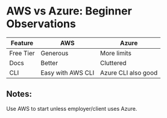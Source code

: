 # AWS vs Azure: Beginner Observations

| Feature | AWS | Azure |
|---------|-----|-------|
| Free Tier | Generous | More limits |
| Docs | Better | Cluttered |
| CLI | Easy with AWS CLI | Azure CLI also good |

## Notes:
Use AWS to start unless employer/client uses Azure.